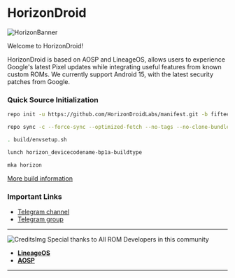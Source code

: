 
HorizonDroid
===========

![HorizonBanner](../horizon.svg)

Welcome to HorizonDroid!

HorizonDroid is based on AOSP and LineageOS, allows users to experience Google's latest Pixel updates while integrating useful features from known custom ROMs.
We currently support Android 15, with the latest security patches from Google.

### Quick Source Initialization ###

```bash
repo init -u https://github.com/HorizonDroidLabs/manifest.git -b fifteen --git-lfs
```

```bash
repo sync -c --force-sync --optimized-fetch --no-tags --no-clone-bundle --prune --retry-fetches=5 -j10
```

```bash
. build/envsetup.sh
```

```bash
lunch horizon_devicecodename-bp1a-buildtype
```

```bash
mka horizon
```

[More build information](https://github.com/HorizonDroidLab/manifest)

### Important Links

- [Telegram channel](https://t.me/horizondroid)
- [Telegram group](https://t.me/HorizonDroidChat)

-----------------------------------------------------------------------------
![CreditsImg](../credit.svg)
 Special thanks to All ROM Developers in this community
 * [**LineageOS**](https://github.com/PixelOS-AOSP)
 * [**AOSP**](https://android.googlesource.com)

-----------------------------------------------------------------------------
